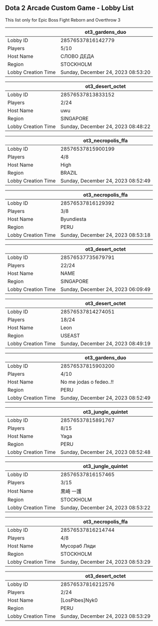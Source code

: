 ## Dota 2 Arcade Custom Game - Lobby List

This list only for Epic Boss Fight Reborn and Overthrow 3

|  | ot3_gardens_duo |
| ------ | ------ |
| Lobby ID | 28576537816142779 |
| Players | 5/10 |
| Host Name | СЛОВО ДЕДА |
| Region | STOCKHOLM |
| Lobby Creation Time | Sunday, December 24, 2023 08:53:20 |


|  | ot3_desert_octet |
| ------ | ------ |
| Lobby ID | 28576537813833152 |
| Players | 2/24 |
| Host Name | uwu |
| Region | SINGAPORE |
| Lobby Creation Time | Sunday, December 24, 2023 08:48:22 |


|  | ot3_necropolis_ffa |
| ------ | ------ |
| Lobby ID | 28576537815900199 |
| Players | 4/8 |
| Host Name | High |
| Region | BRAZIL |
| Lobby Creation Time | Sunday, December 24, 2023 08:52:49 |


|  | ot3_necropolis_ffa |
| ------ | ------ |
| Lobby ID | 28576537816129392 |
| Players | 3/8 |
| Host Name | Byundiesta |
| Region | PERU |
| Lobby Creation Time | Sunday, December 24, 2023 08:53:18 |


|  | ot3_desert_octet |
| ------ | ------ |
| Lobby ID | 28576537735679791 |
| Players | 22/24 |
| Host Name | NAME |
| Region | SINGAPORE |
| Lobby Creation Time | Sunday, December 24, 2023 06:09:49 |


|  | ot3_desert_octet |
| ------ | ------ |
| Lobby ID | 28576537814274051 |
| Players | 18/24 |
| Host Name | Leon |
| Region | USEAST |
| Lobby Creation Time | Sunday, December 24, 2023 08:49:19 |


|  | ot3_gardens_duo |
| ------ | ------ |
| Lobby ID | 28576537815903200 |
| Players | 4/10 |
| Host Name | No me jodas o fedeo..!! |
| Region | PERU |
| Lobby Creation Time | Sunday, December 24, 2023 08:52:49 |


|  | ot3_jungle_quintet |
| ------ | ------ |
| Lobby ID | 28576537815891767 |
| Players | 8/15 |
| Host Name | Yaga |
| Region | PERU |
| Lobby Creation Time | Sunday, December 24, 2023 08:52:48 |


|  | ot3_jungle_quintet |
| ------ | ------ |
| Lobby ID | 28576537816157465 |
| Players | 3/15 |
| Host Name | 黒崎 一護 |
| Region | STOCKHOLM |
| Lobby Creation Time | Sunday, December 24, 2023 08:53:22 |


|  | ot3_necropolis_ffa |
| ------ | ------ |
| Lobby ID | 28576537816214744 |
| Players | 4/8 |
| Host Name | Мусораб Ляди |
| Region | STOCKHOLM |
| Lobby Creation Time | Sunday, December 24, 2023 08:53:29 |


|  | ot3_desert_octet |
| ------ | ------ |
| Lobby ID | 28576537816212576 |
| Players | 2/24 |
| Host Name | [LosPibes]Nyk0 |
| Region | PERU |
| Lobby Creation Time | Sunday, December 24, 2023 08:53:29 |


